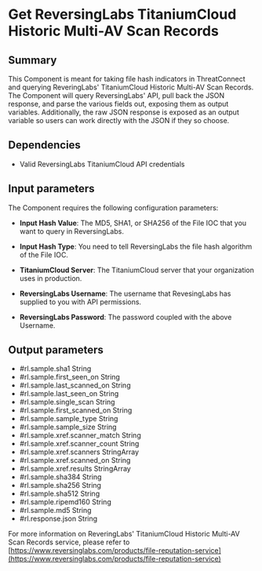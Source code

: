 # Get ReversingLabs TitaniumCloud Historic Multi-AV Scan Records
## Summary
This Component is meant for taking file hash indicators in ThreatConnect and querying ReveringLabs' TitaniumCloud Historic Multi-AV Scan Records. The Component will query ReversingLabs' API, pull back the JSON response, and parse the various fields out, exposing them as output variables. Additionally, the raw JSON response is exposed as an output variable so users can work directly with the JSON if they so choose. 

## Dependencies
- Valid ReversingLabs TitaniumCloud API credentials

## Input parameters
The Component requires the following configuration parameters:
- **Input Hash Value**: The MD5, SHA1, or SHA256 of the File IOC that you want to query in ReversingLabs.

- **Input Hash Type**: You need to tell ReversingLabs the file hash algorithm of the File IOC.

- **TitaniumCloud Server**: The TitaniumCloud server that your organization uses in production.

- **ReversingLabs Username**: The username that RevesingLabs has supplied to you with API permissions.

- **ReversingLabs Password**: The password coupled with the above Username.



## Output parameters
- #rl.sample.sha1	String
- #rl.sample.first_seen_on	String
- #rl.sample.last_scanned_on	String
- #rl.sample.last_seen_on	String
- #rl.sample.single_scan	String
- #rl.sample.first_scanned_on	String
- #rl.sample.sample_type	String
- #rl.sample.sample_size	String
- #rl.sample.xref.scanner_match	String
- #rl.sample.xref.scanner_count	String
- #rl.sample.xref.scanners	StringArray
- #rl.sample.xref.scanned_on	String
- #rl.sample.xref.results	StringArray
- #rl.sample.sha384	String
- #rl.sample.sha256	String
- #rl.sample.sha512	String
- #rl.sample.ripemd160	String
- #rl.sample.md5	String
- #rl.response.json	String


For more information on ReveringLabs' TitaniumCloud Historic Multi-AV Scan Records service, please refer to [https://www.reversinglabs.com/products/file-reputation-service](https://www.reversinglabs.com/products/file-reputation-service)